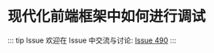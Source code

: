 # 现代化前端框架中如何进行调试



::: tip Issue 
 欢迎在 Issue 中交流与讨论: [Issue 490](https://github.com/shfshanyue/Daily-Question/issues/490) 
:::



